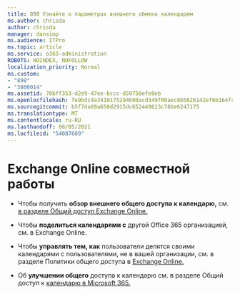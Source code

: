 ```yaml
---
title: 898 Узнайте о параметрах внешнего обмена календарем
ms.author: chrisda
author: chrisda
manager: dansimp
ms.audience: ITPro
ms.topic: article
ms.service: o365-administration
ROBOTS: NOINDEX, NOFOLLOW
localization_priority: Normal
ms.custom:
- "898"
- "3800014"
ms.assetid: 70bff353-d2e9-47ee-bccc-d59758efe8eb
ms.openlocfilehash: fe9bdc4a341017529460dacd349f00aec8b5626142ef6b164fc61ae2581d5584
ms.sourcegitcommit: b5f7da89a650d2915dc652449623c78be6247175
ms.translationtype: MT
ms.contentlocale: ru-RU
ms.lasthandoff: 08/05/2021
ms.locfileid: "54087689"
---
```

# <a name="exchange-online-collaboration-options"></a>Exchange Online совместной работы

- Чтобы получить **обзор внешнего общего доступа к календарю,** см. [в разделе Общий доступ Exchange Online.](https://technet.microsoft.com/library/jj916670%28v=exchg.150%29.aspx)

- Чтобы **поделиться календарями с** другой Office 365 организацией, см. в Exchange Online. [](https://technet.microsoft.com/library/jj916658%28v=exchg.150%29.aspx)

- Чтобы **управлять тем, как** пользователи делятся своими календарями с пользователями, не в вашей организации, см. в разделе Политики общего доступа в [Exchange Online.](https://technet.microsoft.com/library/jj916673%28v=exchg.150%29.aspx)

- Об **улучшении общего** доступа к календарю см. в разделе Общий доступ к [календарю в Microsoft 365.](https://support.office.com/article/calendar-sharing-in-microsoft-365-b576ecc3-0945-4d75-85f1-5efafb8a37b4)
